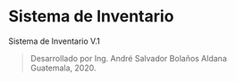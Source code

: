 # Sistema de Inventario

Sistema de Inventario V.1
>Desarrollado por Ing. André Salvador Bolaños Aldana  
Guatemala, 2020.


